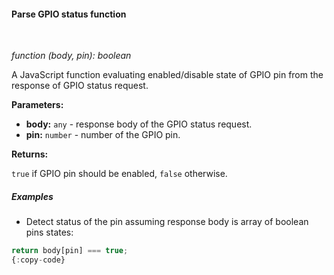 #### Parse GPIO status function

<div class="divider"></div>
<br/>

*function (body, pin): boolean*

A JavaScript function evaluating enabled/disable state of GPIO pin from the response of GPIO status request.

**Parameters:**

<ul>
  <li><b>body:</b> <code>any</code> - response body of the GPIO status request.
   </li>
  <li><b>pin:</b> <code>number</code> - number of the GPIO pin.
   </li>
</ul>

**Returns:**

`true` if GPIO pin should be enabled, `false` otherwise.

<div class="divider"></div>

##### Examples

* Detect status of the pin assuming response body is array of boolean pins states:

```javascript
return body[pin] === true;
{:copy-code}
```

<br>
<br>
